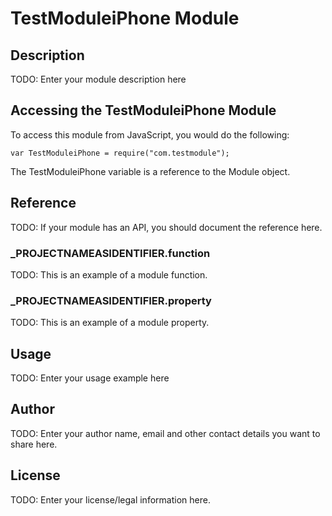 # TestModuleiPhone Module

## Description

TODO: Enter your module description here

## Accessing the TestModuleiPhone Module

To access this module from JavaScript, you would do the following:

	var TestModuleiPhone = require("com.testmodule");

The TestModuleiPhone variable is a reference to the Module object.	

## Reference

TODO: If your module has an API, you should document
the reference here.

### ___PROJECTNAMEASIDENTIFIER__.function

TODO: This is an example of a module function.

### ___PROJECTNAMEASIDENTIFIER__.property

TODO: This is an example of a module property.

## Usage

TODO: Enter your usage example here

## Author

TODO: Enter your author name, email and other contact
details you want to share here. 

## License

TODO: Enter your license/legal information here.
